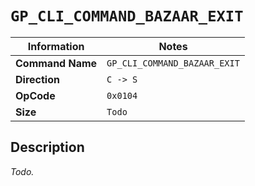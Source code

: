 # `GP_CLI_COMMAND_BAZAAR_EXIT`

| Information               | Notes |
|---                        |---    |
| **Command Name**          | `GP_CLI_COMMAND_BAZAAR_EXIT` |
| **Direction**             | `C -> S` |
| **OpCode**                | `0x0104` |
| **Size**                  | `Todo` |

## Description

_Todo._